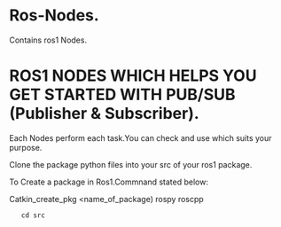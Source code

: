 # Ros-Nodes.
Contains ros1 Nodes.

# ROS1 NODES WHICH HELPS YOU GET STARTED WITH PUB/SUB (Publisher & Subscriber).

Each Nodes perform each task.You can check and use which suits your purpose.

Clone the package python files into your src of your ros1 package.

To Create a package in Ros1.Commnand stated below:

Catkin_create_pkg <name_of_package) rospy roscpp

```
   cd src
   
```
